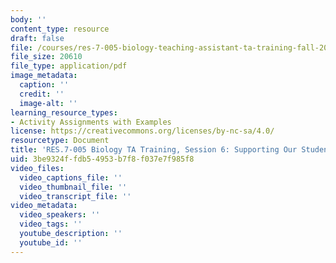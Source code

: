 ```yaml
---
body: ''
content_type: resource
draft: false
file: /courses/res-7-005-biology-teaching-assistant-ta-training-fall-2021/session-6_-supporting-our-students-scenarios.pdf
file_size: 20610
file_type: application/pdf
image_metadata:
  caption: ''
  credit: ''
  image-alt: ''
learning_resource_types:
- Activity Assignments with Examples
license: https://creativecommons.org/licenses/by-nc-sa/4.0/
resourcetype: Document
title: 'RES.7-005 Biology TA Training, Session 6: Supporting Our Students Scenarios'
uid: 3be9324f-fdb5-4953-b7f8-f037e7f985f8
video_files:
  video_captions_file: ''
  video_thumbnail_file: ''
  video_transcript_file: ''
video_metadata:
  video_speakers: ''
  video_tags: ''
  youtube_description: ''
  youtube_id: ''
---
```

